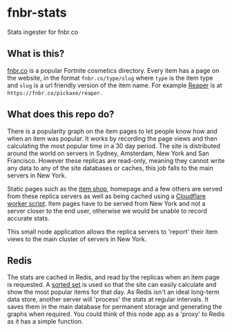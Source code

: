 # fnbr-stats
Stats ingester for fnbr.co

## What is this?

[fnbr.co](https://fnbr.co) is a popular Fortnite cosmetics directory. Every item has a page on the website, in the format `fnbr.co/type/slug` where `type` is the item type and `slug` is a url friendly version of the item name. For example [Reaper](https://fnbr.co/pickaxe/reaper) is at `https://fnbr.co/pickaxe/reaper`.

## What does this repo do?

There is a popularity graph on the item pages to let people know how and when an item was popular. It works by recording the page views and then calculating the most popular time in a 30 day period. The site is distributed around the world on servers in Sydney, Amsterdam, New York and San Francisco. However these replicas are read-only, meaning they cannot write any data to any of the site databases or caches, this job falls to the main servers in New York.

Static pages such as the [item shop](https://fnbr.co/shop), homepage and a few others are served from these replica servers as well as being cached using a [Cloudflare worker script](https://www.cloudflare.com/products/cloudflare-workers/).
Item pages have to be served from New York and not a server closer to the end user, otherwise we would be unable to record accurate stats.

This small node application allows the replica servers to 'report' their item views to the main cluster of servers in New York.

## Redis

The stats are cached in Redis, and read by the replicas when an item page is requested. A [sorted set](https://redis.io/topics/data-types#sorted-sets) is used so that the site can easily calculate and show the most popular items for that day.
As Redis isn't an ideal long-term data store, another server will 'process' the stats at regular intervals. It saves them in the main database for permanent storage and generating the graphs when required.
You could think of this node app as a 'proxy' to Redis as it has a simple function.
